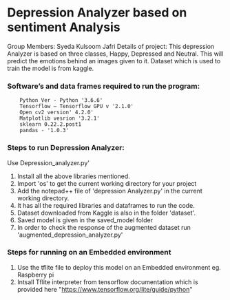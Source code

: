 # Depression Analyzer based on sentiment Analysis
Group Members: Syeda Kulsoom Jafri
Details of project:
This depression Analyzer is based on three classes, Happy, Depressed and Neutral. This will predict the emotions behind an images given to it. 
Dataset which is used to train the model is from kaggle.

### Software’s and data frames required to run the program:
```
	Python Ver - Python '3.6.6'
	Tensorflow – Tensorflow GPU v '2.1.0'
	Open cv2 version' 4.2.0'
	Matplotlib vesrion '3.2.1'
	sklearn 0.22.2.post1
	pandas - '1.0.3'
```
### Steps to run Depression Analyzer:
Use Depression_analyzer.py'
1. Install all the above libraries mentioned.
2. Import 'os' to get the current working directory for your project
3. Add the notepad++ file of 'depression Analyzer.py' in the current working directory.
4. It has all the required libraries and dataframes to run the code.
5. Dataset downloaded from Kaggle is also in the folder 'dataset'.
6. Saved model is given in the saved_model folder
7. In order to check the response of the augmented dataset run 'augmented_depression_analyzer.py'

### Steps for running on an Embedded environment
1. Use the tflite file to deploy this model on an Embedded environment eg. Raspberry pi
2. Intsall Tflite interpreter from tensorflow documentation which is provided here "https://www.tensorflow.org/lite/guide/python"
